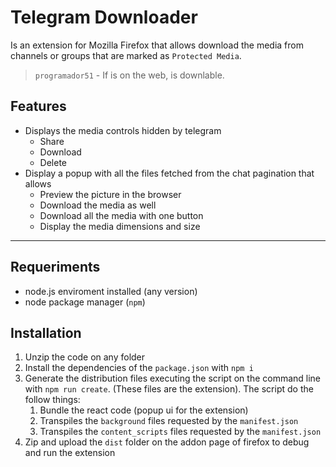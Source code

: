 # Telegram Downloader

Is an extension for Mozilla Firefox that allows download the media from channels or groups that are marked as `Protected Media`.

> `programador51` - If is on the web, is downlable.

## Features
- Displays the media controls hidden by telegram
  - Share
  - Download
  - Delete
- Display a popup with all the files fetched from the chat pagination that allows
  - Preview the picture in the browser
  - Download the media as well
  - Download all the media with one button
  - Display the media dimensions and size

---


## Requeriments
- node.js enviroment installed (any version)
- node package manager (`npm`)

## Installation

1. Unzip the code on any folder
2. Install the dependencies of the `package.json` with `npm i`
3. Generate the distribution files executing the script on the command line with `npm run create`. (These files are the extension). The script do the follow things:
   1. Bundle the react code (popup ui for the extension)
   2. Transpiles the `background` files requested by the `manifest.json`
   3. Transpiles the `content_scripts` files requested by the `manifest.json`
4. Zip and upload the `dist` folder on the addon page of firefox to debug and run the extension